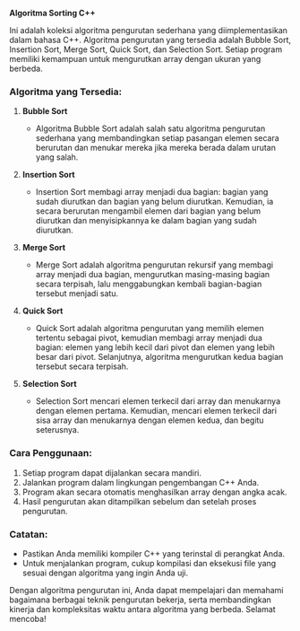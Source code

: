 **Algoritma Sorting C++**

Ini adalah koleksi algoritma pengurutan sederhana yang diimplementasikan dalam bahasa C++. Algoritma pengurutan yang tersedia adalah Bubble Sort, Insertion Sort, Merge Sort, Quick Sort, dan Selection Sort. Setiap program memiliki kemampuan untuk mengurutkan array dengan ukuran yang berbeda.

### Algoritma yang Tersedia:
1. **Bubble Sort**
   - Algoritma Bubble Sort adalah salah satu algoritma pengurutan sederhana yang membandingkan setiap pasangan elemen secara berurutan dan menukar mereka jika mereka berada dalam urutan yang salah.
  
2. **Insertion Sort**
   - Insertion Sort membagi array menjadi dua bagian: bagian yang sudah diurutkan dan bagian yang belum diurutkan. Kemudian, ia secara berurutan mengambil elemen dari bagian yang belum diurutkan dan menyisipkannya ke dalam bagian yang sudah diurutkan.
  
3. **Merge Sort**
   - Merge Sort adalah algoritma pengurutan rekursif yang membagi array menjadi dua bagian, mengurutkan masing-masing bagian secara terpisah, lalu menggabungkan kembali bagian-bagian tersebut menjadi satu.

4. **Quick Sort**
   - Quick Sort adalah algoritma pengurutan yang memilih elemen tertentu sebagai pivot, kemudian membagi array menjadi dua bagian: elemen yang lebih kecil dari pivot dan elemen yang lebih besar dari pivot. Selanjutnya, algoritma mengurutkan kedua bagian tersebut secara terpisah.

5. **Selection Sort**
   - Selection Sort mencari elemen terkecil dari array dan menukarnya dengan elemen pertama. Kemudian, mencari elemen terkecil dari sisa array dan menukarnya dengan elemen kedua, dan begitu seterusnya.

### Cara Penggunaan:
1. Setiap program dapat dijalankan secara mandiri.
2. Jalankan program dalam lingkungan pengembangan C++ Anda.
3. Program akan secara otomatis menghasilkan array dengan angka acak.
4. Hasil pengurutan akan ditampilkan sebelum dan setelah proses pengurutan.

### Catatan:
- Pastikan Anda memiliki kompiler C++ yang terinstal di perangkat Anda.
- Untuk menjalankan program, cukup kompilasi dan eksekusi file yang sesuai dengan algoritma yang ingin Anda uji.

Dengan algoritma pengurutan ini, Anda dapat mempelajari dan memahami bagaimana berbagai teknik pengurutan bekerja, serta membandingkan kinerja dan kompleksitas waktu antara algoritma yang berbeda. Selamat mencoba!
